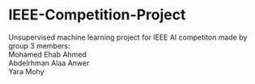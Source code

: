 # IEEE-Competition-Project
Unsupervised machine learning project for IEEE AI competiton made by group 3 members:  
Mohamed Ehab Ahmed  
Abdelrhman Alaa Anwer  
Yara Mohy  
